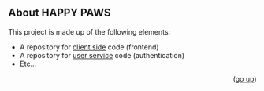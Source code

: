 ## About HAPPY PAWS

This project is made up of the following elements:

* A repository for <a href="https://github.com/broganz16/happy-paws-frontend">client side</a> code (frontend)
* A repository for <a href="https://github.com/broganz16/happy-paws-user-service">user service</a> code (authentication)
* Etc...
<p align="right">(<a href="#top">go up</a>)</p>
